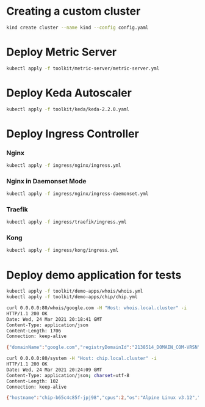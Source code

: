 # Creating a custom cluster 

```bash
kind create cluster --name kind --config config.yaml
```

# Deploy Metric Server 

```bash
kubectl apply -f toolkit/metric-server/metric-server.yml
```

# Deploy Keda Autoscaler

```bash
kubectl apply -f toolkit/keda/keda-2.2.0.yaml
```

# Deploy Ingress Controller

### Nginx

```bash
kubectl apply -f ingress/nginx/ingress.yml
```

### Nginx in Daemonset Mode

```bash
kubectl apply -f ingress/nginx/ingress-daemonset.yml
```


### Traefik

```bash
kubectl apply -f ingress/traefik/ingress.yml
```

### Kong 

```bash
kubectl apply -f ingress/kong/ingress.yml
```

# Deploy demo application for tests 

```bash
kubectl apply -f toolkit/demo-apps/whois/whois.yml
kubectl apply -f toolkit/demo-apps/chip/chip.yml
```

```bash
curl 0.0.0.0:80/whois/google.com -H "Host: whois.local.cluster" -i
HTTP/1.1 200 OK
Date: Wed, 24 Mar 2021 20:18:41 GMT
Content-Type: application/json
Content-Length: 1706
Connection: keep-alive

{"domainName":"google.com","registryDomainId":"2138514_DOMAIN_COM-VRSN","registrarWhoisServer":"whois.markmonitor.com","registrarUrl":"http://www.markmonitor.com"}
```


```bash
curl 0.0.0.0:80/system -H "Host: chip.local.cluster" -i
HTTP/1.1 200 OK
Date: Wed, 24 Mar 2021 20:24:09 GMT
Content-Type: application/json; charset=utf-8
Content-Length: 102
Connection: keep-alive

{"hostname":"chip-b65c4c85f-jpj98","cpus":2,"os":"Alpine Linux v3.12","hypervisor":"bhyve","memory":0}
```
